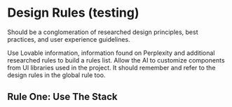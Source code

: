 # Design Rules (testing)

Should be a conglomeration of researched design principles, best practices, and user experience guidelines.

Use Lovable information, information found on Perplexity and additional researched rules to build a rules list. Allow the AI to customize components from UI libraries used in the project. It should remember and refer to the design rules in the global rule too.

## Rule One: Use The Stack